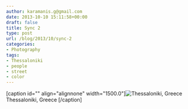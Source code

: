 ```yaml
---
author: karamanis.g@gmail.com
date: 2013-10-10 15:11:58+00:00
draft: false
title: Sync 2
type: post
url: /blog/2013/10/sync-2
categories:
- Photography
tags:
- Thessaloniki
- people
- street
- color
---
```


[caption id="" align="alignnone" width="1500.0"]![ Thessaloniki, Greece ](/images/2013-10-10-201310sync-2/20130722-R0011226.jpg)
 Thessaloniki, Greece [/caption]
